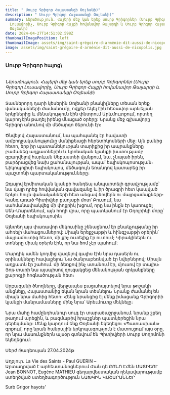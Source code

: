 ```yaml
---
title: " Սուրբ Գրիգոր Հայաստանցի Օռլեանի)"
description: " Սուրբ Գրիգոր Հայաստանցի Օռլեանի)"
summary: Ներածություն. Հայերի մեջ կան երեք սուրբ Գրիգորներ (Սուրբ Գրիգոր
  Լուսավորիչ, Սուրբ Գրիգոր Հայքի հովանավոր Թալարդի և Սուրբ Գրիգոր Հայաստանցի
  Օռլեանի)
date: 2024-04-27T14:51:02.598Z
thumbnailImagePosition: left
thumbnailImage: assets/img/saint-grégoire-d-arménie-dit-aussi-de-nicopolis.jpg
image: assets/img/saint-grégoire-d-arménie-dit-aussi-de-nicopolis.jpg
---
```

<!--StartFragment-->

### **Սուրբ Գրիգոր հայոց**\
\
 *Ներածություն. Հայերի մեջ կան երեք սուրբ Գրիգորներ (Սուրբ Գրիգոր Լուսավորիչ, Սուրբ Գրիգոր Հայքի հովանավոր Թալարդի և Սուրբ Գրիգոր Հայաստանցի Օռլեանի*)\
\
 Տասներորդ դարի կեսերին Օռլեանի բնակիչները տեսան երեք վանականների ժամանումը, ովքեր եկել էին հեռավոր արևելյան երկրներից և մենակություն էին փնտրում Արևմուտքում, որտեղ կարող էին թաղել իրենց մնացած օրերը: Նրանց մեջ գլխավորը Գրիգոր անունով մի մեծարգո ծերունի էր։ \
\
Ծնվելով Հայաստանում, նա պահպանել էր հավատի ամբողջականությունը մանիքեացի հերետիկոսների մեջ։ Այն բանից հետո, երբ իր պատանեկության տարիքից իր ապրանքները բաժանեց աղքատներին և կրոնական կյանքի խստությամբ զբաղվելով հարևան Սեբաստեի վանքում, նա, չնայած իրեն, բարձրացվեց նախ քահանայության, ապա՝ եպիսկոպոսության։ Նիկոպոլիսի եպիսկոպոս, մեծագույն եռանդով կատարեց իր պաշտոնի պարտականությունները։ \
\
Զգալով էրմիտական ​​կյանքի հանդեպ անպարտելի գրավչությամբ՝ նա վայր դրեց հովվական գավազանը և իր ծրագրի հետ կապված երկու հույն վանականների հետ անցավ ծովերն ու մայրցամաքները։ Կանգ առած Պիտիվյեր քաղաքի մոտ՝ Բուսում, նա սահմանափակվեց մի փոքրիկ խցում, որը նա ինքն էր կառուցել Սեն-Մարտենում, այն հողի վրա, որը պատկանում էր Օդոլրիկի մորը՝ Օռլեանի եպիսկոպոսին։\
\
 Այնտեղ այս փառավոր մեկուսինը շենացնում էր բնակչությանը իր ահռելի մահացումներով: Միայն երեքշաբթի և հինգշաբթի օրերին՝ մայրամուտից հետո, մի քիչ ուտելիք էր ուտում; Կիրակիներն ու տոները միակ օրերն էին, որ նա ծոմ չէր պահում։ \
\
Մարդիկ ամեն կողմից վազելով գալիս էին նրա դասերն ու օրինակները հավաքելու։ Նա ծանրաբեռնված էր նվերներով; Միայն աղքատն էր շահում. մի ձեռքով ինչ ստանում էր, մյուսով էր տալիս։ Յոթ տարի նա այսպիսով զուգակցեց մենակության զրկանքները քարոզչի հոգնածության հետ։ \
\
Սրբազանի ծնողները, վերջապես բացահայտելով նրա թոշակի անցնելը, Հայաստանից եկան նրան տեսնելու։ Նրանք ժամանել են միայն նրա մահից հետո։ Հենց նրանցից էլ մենք իմացանք Գրիգորիի կյանքի մանրամասները մինչ նրա՝ Արեւմուտք մեկնելը։\
\
 Նրա մահը համընդհանուր սուգ էր տարածաշրջանում. նրանք շքեղ թաղում արեցին, և բազմաթիվ հրաշքներ պատկերեցին նրա գերեզմանը: Մենք կարդում ենք Օռլեանի եկեղեցու «Պատասխան» գրքում, որը նրան հանրային երկրպագություն է մատուցում այս օրը, որ նրա մասունքներն այսօր գտնվում են Պիտիվյերի Սուրբ Սողոմոնի եկեղեցում:\
\
 Սերժ Թադեոսյան 27.04.2024թ \
\
Աղբյուր. La Vie des Saints - Paul GUERIN – \
Արտադրված է արհեստանոցներում Ժան դե ԲՈՆՈ Էժեն ՄԱՏԻԵՈՒ \
Jean BONNOT,  Eugène MATHIEU գեղարվեստական ​​ղեկավարությամբ ստեղծված ստեղծագործություն ՆԱԽԿԻՆ ԿԱՇԱՐԱՆՆԵՐ

Surb Grigor hayots’

<!--EndFragment-->